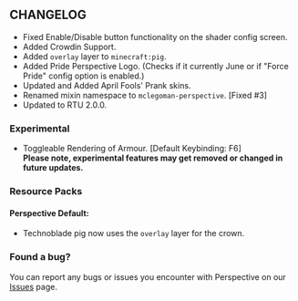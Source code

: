 ## CHANGELOG  
 - Fixed Enable/Disable button functionality on the shader config screen.  
 - Added Crowdin Support.  
 - Added `overlay` layer to `minecraft:pig`.  
 - Added Pride Perspective Logo. (Checks if it currently June or if "Force Pride" config option is enabled.)  
 - Updated and Added April Fools' Prank skins.  
 - Renamed mixin namespace to `mclegoman-perspective`. [Fixed #3]  
 - Updated to RTU 2.0.0.  

### Experimental  
 - Toggleable Rendering of Armour. [Default Keybinding: F6]  
**Please note, experimental features may get removed or changed in future updates.**  

### Resource Packs  
#### Perspective Default:  
 - Technoblade pig now uses the `overlay` layer for the crown.  

### Found a bug?  
You can report any bugs or issues you encounter with Perspective on our [Issues](https://github.com/MCLegoMan/Perspective/issues) page.  